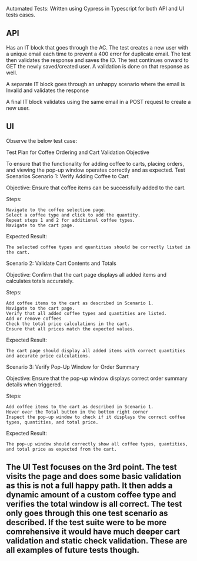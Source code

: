 Automated Tests:
Written using Cypress in Typescript for both API and UI tests cases.

API
------------------------
Has an IT block that goes through the AC. The test creates a new user with a unique email each time to prevent a 400 error for duplicate email. The test then validates the response and saves the ID. The test continues onward to GET the newly saved/created user. A validation is done on that response as well. 

A separate IT block goes through an unhappy scenario where the email is Invalid and validates the response

A final IT block validates using the same email in a POST request to create a new user. 

UI
------------------------
Observe the below test case:

Test Plan for Coffee Ordering and Cart Validation
Objective

To ensure that the functionality for adding coffee to carts, placing orders, and viewing the pop-up window operates correctly and as expected.
Test Scenarios
Scenario 1: Verify Adding Coffee to Cart

Objective: Ensure that coffee items can be successfully added to the cart.

Steps:

    Navigate to the coffee selection page.
    Select a coffee type and click to add the quantity.
    Repeat steps 1 and 2 for additional coffee types.
    Navigate to the cart page.

Expected Result:

    The selected coffee types and quantities should be correctly listed in the cart.

Scenario 2: Validate Cart Contents and Totals

Objective: Confirm that the cart page displays all added items and calculates totals accurately.

Steps:

    Add coffee items to the cart as described in Scenario 1.
    Navigate to the cart page.
    Verify that all added coffee types and quantities are listed.
    Add or remove coffees 
    Check the total price calculations in the cart.
    Ensure that all prices match the expected values.


Expected Result:

    The cart page should display all added items with correct quantities and accurate price calculations.

Scenario 3: Verify Pop-Up Window for Order Summary

Objective: Ensure that the pop-up window displays correct order summary details when triggered.

Steps:

    Add coffee items to the cart as described in Scenario 1.
    Hover over the Total button in the bottom right corner
    Inspect the pop-up window to check if it displays the correct coffee types, quantities, and total price.

Expected Result:

    The pop-up window should correctly show all coffee types, quantities, and total price as expected from the cart.


The UI Test focuses on the 3rd point. The test visits the page and does some basic validation as this is not a full happy path. It then adds a dynamic amount of a custom coffee type and verifies the total window is all correct.
The test only goes through this one test scenario as described. If the test suite were to be more comrehensive it would have much deeper cart validation and static check validation. These are all examples of future tests though.
-------------------------------------------------------------
